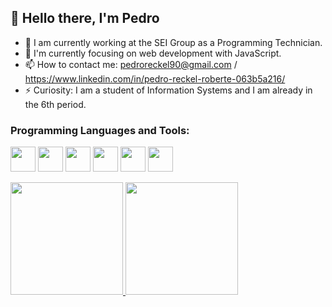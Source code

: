 ## 👋 Hello there, I'm Pedro 

- 🔭 I am currently working at the SEI Group as a Programming Technician.
- 🌱 I'm currently focusing on web development with JavaScript.
- 📫 How to contact me: pedroreckel90@gmail.com / https://www.linkedin.com/in/pedro-reckel-roberte-063b5a216/
- ⚡ Curiosity: I am a student of Information Systems and I am already in the 6th period.

### Programming Languages and Tools:
<img src="https://cdn.jsdelivr.net/gh/devicons/devicon/icons/html5/html5-original.svg" width="40" height="40"/> <img src="https://cdn.jsdelivr.net/gh/devicons/devicon/icons/css3/css3-original.svg" width="40" height="40"/> <img src="https://cdn.jsdelivr.net/gh/devicons/devicon/icons/javascript/javascript-original.svg" width="40" height="40"/> <img src="https://cdn.jsdelivr.net/gh/devicons/devicon/icons/nodejs/nodejs-original.svg" width="40" height="40"/> <img src="https://cdn.jsdelivr.net/gh/devicons/devicon/icons/mysql/mysql-original.svg" width="40" height="40"/> <img
src="https://cdn.jsdelivr.net/gh/devicons/devicon/icons/java/java-original-wordmark.svg" width="40" height="40"/>


<div>
<a href="https://github.com/PedroReckel">
<img height="180em" src="https://github-readme-stats.vercel.app/api/top-langs/?username=PedroReckel&layout=compact&langs_count=7&theme=dracula"/>
<img height="180em" src="https://github-readme-stats.vercel.app/api?username=PedroReckel&show_icons=true&theme=dracula&include_all_commits=true&count_private=true"/>
</div>
